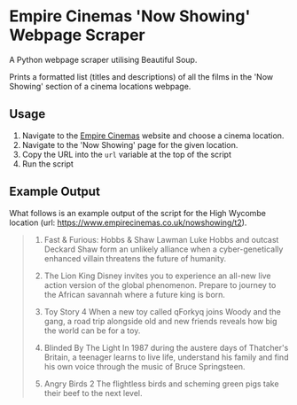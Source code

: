 # Empire Cinemas 'Now Showing' Webpage Scraper
A Python webpage scraper utilising Beautiful Soup.

Prints a formatted list (titles and descriptions) of all the films in the 'Now Showing' section of a cinema locations webpage.

## Usage
1.  Navigate to the [Empire Cinemas](https://www.empirecinemas.co.uk/) website and choose a cinema location.
2.  Navigate to the 'Now Showing' page for the given location.
3.  Copy the URL into the `url` variable at the top of the script
4.  Run the script

## Example Output
What follows is an example output of the script for the High Wycombe location (url: <https://www.empirecinemas.co.uk/nowshowing/t2>).

>1) Fast & Furious: Hobbs & Shaw
>Lawman Luke Hobbs and outcast Deckard Shaw form an unlikely alliance when a cyber-genetically enhanced villain threatens the future of humanity.
>
>2) The Lion King
>Disney invites you to experience an all-new live action version of the global phenomenon.  Prepare to journey to the African savannah where a future king is born.
>
>3) Toy Story 4
>When a new toy called qForkyq joins Woody and the gang, a road trip alongside old and new friends reveals how big the world can be for a toy.
>  
>4) Blinded By The Light
>In 1987 during the austere days of Thatcher's Britain, a teenager learns to live life, understand his family and find his own voice through the music of Bruce Springsteen.
>
>5) Angry Birds 2
>The flightless birds and scheming green pigs take their beef to the next level.